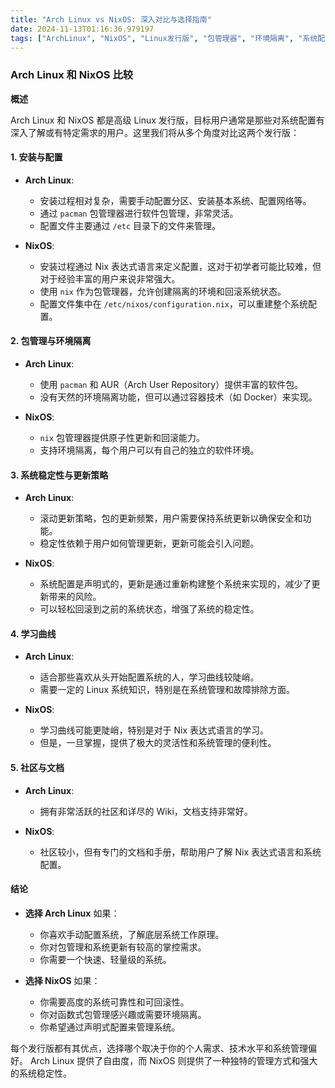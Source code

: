 ```yaml
---
title: "Arch Linux vs NixOS: 深入对比与选择指南"
date: 2024-11-13T01:16:36.979197
tags: ["ArchLinux", "NixOS", "Linux发行版", "包管理器", "环境隔离", "系统配置", "系统更新", "学习曲线", "社区支持"]
---
```

### Arch Linux 和 NixOS 比较

**概述**

Arch Linux 和 NixOS 都是高级 Linux 发行版，目标用户通常是那些对系统配置有深入了解或有特定需求的用户。这里我们将从多个角度对比这两个发行版：

#### 1. **安装与配置**

- **Arch Linux**:
  - 安装过程相对复杂，需要手动配置分区、安装基本系统、配置网络等。
  - 通过 `pacman` 包管理器进行软件包管理，非常灵活。
  - 配置文件主要通过 `/etc` 目录下的文件来管理。

- **NixOS**:
  - 安装过程通过 Nix 表达式语言来定义配置，这对于初学者可能比较难，但对于经验丰富的用户来说非常强大。
  - 使用 `nix` 作为包管理器，允许创建隔离的环境和回滚系统状态。
  - 配置文件集中在 `/etc/nixos/configuration.nix`，可以重建整个系统配置。

#### 2. **包管理与环境隔离**

- **Arch Linux**:
  - 使用 `pacman` 和 AUR（Arch User Repository）提供丰富的软件包。
  - 没有天然的环境隔离功能，但可以通过容器技术（如 Docker）来实现。

- **NixOS**:
  - `nix` 包管理器提供原子性更新和回滚能力。
  - 支持环境隔离，每个用户可以有自己的独立的软件环境。

#### 3. **系统稳定性与更新策略**

- **Arch Linux**:
  - 滚动更新策略，包的更新频繁，用户需要保持系统更新以确保安全和功能。
  - 稳定性依赖于用户如何管理更新，更新可能会引入问题。

- **NixOS**:
  - 系统配置是声明式的，更新是通过重新构建整个系统来实现的，减少了更新带来的风险。
  - 可以轻松回滚到之前的系统状态，增强了系统的稳定性。

#### 4. **学习曲线**

- **Arch Linux**:
  - 适合那些喜欢从头开始配置系统的人，学习曲线较陡峭。
  - 需要一定的 Linux 系统知识，特别是在系统管理和故障排除方面。

- **NixOS**:
  - 学习曲线可能更陡峭，特别是对于 Nix 表达式语言的学习。
  - 但是，一旦掌握，提供了极大的灵活性和系统管理的便利性。

#### 5. **社区与文档**

- **Arch Linux**:
  - 拥有非常活跃的社区和详尽的 Wiki，文档支持非常好。

- **NixOS**:
  - 社区较小，但有专门的文档和手册，帮助用户了解 Nix 表达式语言和系统配置。

#### 结论

- **选择 Arch Linux** 如果：
  - 你喜欢手动配置系统，了解底层系统工作原理。
  - 你对包管理和系统更新有较高的掌控需求。
  - 你需要一个快速、轻量级的系统。

- **选择 NixOS** 如果：
  - 你需要高度的系统可靠性和可回滚性。
  - 你对函数式包管理感兴趣或需要环境隔离。
  - 你希望通过声明式配置来管理系统。

每个发行版都有其优点，选择哪个取决于你的个人需求、技术水平和系统管理偏好。 Arch Linux 提供了自由度，而 NixOS 则提供了一种独特的管理方式和强大的系统稳定性。